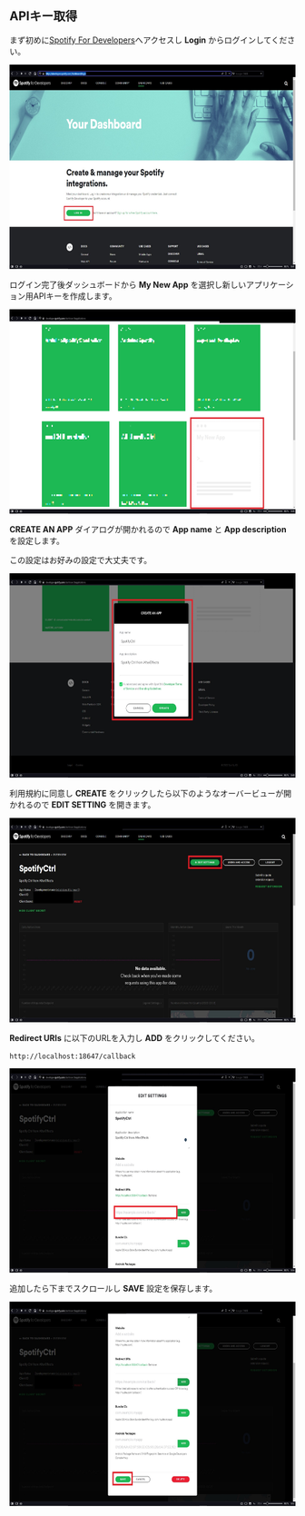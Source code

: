 ## APIキー取得

まず初めに[Spotify For Developers](https://developer.spotify.com/dashboard/login)へアクセスし **Login** からログインしてください。

<img height="360px" width="640px" src="../img/02_api/01.jpg">

ログイン完了後ダッシュボードから **My New App** を選択し新しいアプリケーション用APIキーを作成します。

<img height="360px" width="640px" src="../img/02_api/02.jpg">

**CREATE AN APP** ダイアログが開かれるので **App name** と **App description** を設定します。

この設定はお好みの設定で大丈夫です。

<img height="360px" width="640px" src="../img/02_api/03.jpg">

利用規約に同意し **CREATE** をクリックしたら以下のようなオーバービューが開かれるので **EDIT SETTING** を開きます。

<img height="360px" width="640px" src="../img/02_api/04.jpg">

**Redirect URIs** に以下のURLを入力し **ADD** をクリックしてください。

    http://localhost:18647/callback
    
<img height="360px" width="640px" src="../img/02_api/05.jpg">

追加したら下までスクロールし **SAVE** 設定を保存します。

<img height="360px" width="640px" src="../img/02_api/06.jpg">
